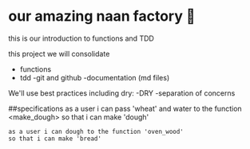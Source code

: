 # our amazing naan factory :bread:

this is our introduction to functions and TDD

this project we will consolidate
- functions
- tdd
-git and github
-documentation (md files)

We'll use best practices including dry:
-DRY
-separation of concerns

##specifications
    as a user i can pass 'wheat' and water to the function <make_dough> 
    so that i can make 'dough' 
    
    as a user i can dough to the function 'oven_wood'
    so that i can make 'bread'